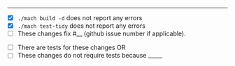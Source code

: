 <!-- Please describe your changes on the following line: -->


---
<!-- Thank you for contributing to Servo! Please replace each `[ ]` by `[X]` when the step is complete, and replace `__` with appropriate data: -->
- [X] `./mach build -d` does not report any errors
- [X] `./mach test-tidy` does not report any errors
- [ ] These changes fix #__ (github issue number if applicable).

<!-- Either: -->
- [ ] There are tests for these changes OR
- [ ] These changes do not require tests because _____

<!-- Also, please make sure that "Allow edits from maintainers" checkbox is checked, so that we can help you if you get stuck somewhere along the way.-->

<!-- Pull requests that do not address these steps are welcome, but they will require additional verification as part of the review process. -->
